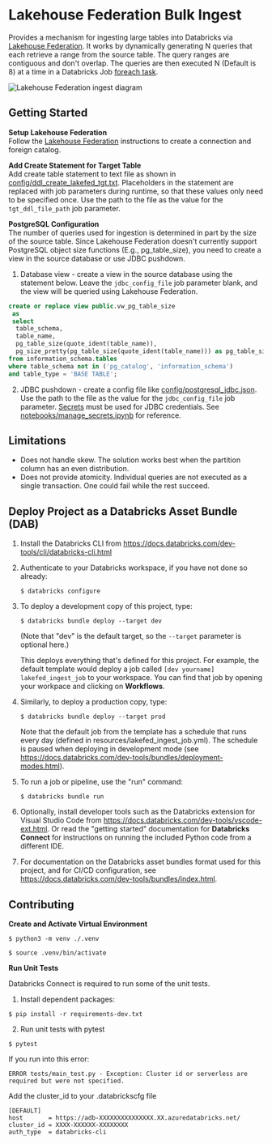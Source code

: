 # Lakehouse Federation Bulk Ingest

Provides a mechanism for ingesting large tables into Databricks via [Lakehouse Federation](https://docs.databricks.com/en/query-federation/index.html). It works by dynamically generating N queries that each retrieve a range from the source table. The query ranges are contiguous and don't overlap. The queries are then executed N (Default is 8) at a time in a Databricks Job [foreach task](https://docs.databricks.com/en/jobs/for-each.html).

![Lakehouse Federation ingest diagram](assets/lakefed_ingest_diagram.png "Lakehouse Federation ingest diagram")

## Getting Started

**Setup Lakehouse Federation**   
Follow the [Lakehouse Federation](https://docs.databricks.com/en/query-federation/index.html) instructions to create a connection and foreign catalog.

**Add Create Statement for Target Table**  
Add create table statement to text file as shown in [config/ddl_create_lakefed_tgt.txt](config/ddl_create_lakefed_tgt.txt). Placeholders in the statement are replaced with job parameters during runtime, so that these values only need to be specified once. Use the path to the file as the value for the `tgt_ddl_file_path` job parameter.

**PostgreSQL Configuration**  
The number of queries used for ingestion is determined in part by the size of the source table. Since Lakehouse Federation doesn't currently support PostgreSQL object size functions (E.g., pg_table_size), you need to create a view in the source database or use JDBC pushdown.

1. Database view - create a view in the source database using the statement below. Leave the `jdbc_config_file` job parameter blank, and the view will be queried using Lakehouse Federation.

```sql
create or replace view public.vw_pg_table_size
 as
 select
  table_schema,
  table_name,
  pg_table_size(quote_ident(table_name)),
  pg_size_pretty(pg_table_size(quote_ident(table_name))) as pg_table_size_pretty
from information_schema.tables
where table_schema not in ('pg_catalog', 'information_schema')
and table_type = 'BASE TABLE';
```

2. JDBC pushdown - create a config file like [config/postgresql_jdbc.json](config/postgresql_jdbc.json). Use the path to the file as the value for the `jdbc_config_file` job parameter. [Secrets](https://learn.microsoft.com/en-us/azure/databricks/security/secrets/) must be used for JDBC credentials. See [notebooks/manage_secrets.ipynb](notebooks/manage_secrets.ipynb) for reference.

## Limitations
- Does not handle skew. The solution works best when the partition column has an even distribution.
- Does not provide atomicity. Individual queries are not executed as a single transaction. One could fail while the rest succeed.

## Deploy Project as a Databricks Asset Bundle (DAB)

1. Install the Databricks CLI from https://docs.databricks.com/dev-tools/cli/databricks-cli.html

2. Authenticate to your Databricks workspace, if you have not done so already:
    ```
    $ databricks configure
    ```

3. To deploy a development copy of this project, type:
    ```
    $ databricks bundle deploy --target dev
    ```
    (Note that "dev" is the default target, so the `--target` parameter
    is optional here.)

    This deploys everything that's defined for this project.
    For example, the default template would deploy a job called
    `[dev yourname] lakefed_ingest_job` to your workspace.
    You can find that job by opening your workpace and clicking on **Workflows**.

4. Similarly, to deploy a production copy, type:
   ```
   $ databricks bundle deploy --target prod
   ```

   Note that the default job from the template has a schedule that runs every day
   (defined in resources/lakefed_ingest_job.yml). The schedule
   is paused when deploying in development mode (see
   https://docs.databricks.com/dev-tools/bundles/deployment-modes.html).

5. To run a job or pipeline, use the "run" command:
   ```
   $ databricks bundle run
   ```

6. Optionally, install developer tools such as the Databricks extension for Visual Studio Code from
   https://docs.databricks.com/dev-tools/vscode-ext.html. Or read the "getting started" documentation for
   **Databricks Connect** for instructions on running the included Python code from a different IDE.

7. For documentation on the Databricks asset bundles format used
   for this project, and for CI/CD configuration, see
   https://docs.databricks.com/dev-tools/bundles/index.html.

## Contributing

**Create and Activate Virtual Environment**
```
$ python3 -m venv ./.venv
```

```
$ source .venv/bin/activate
```

**Run Unit Tests**

Databricks Connect is required to run some of the unit tests. 

1. Install dependent packages:
```
$ pip install -r requirements-dev.txt
```

2. Run unit tests with pytest
```
$ pytest
```

If you run into this error:
```
ERROR tests/main_test.py - Exception: Cluster id or serverless are required but were not specified.
```

Add the cluster_id to your .databrickscfg file
```
[DEFAULT]
host       = https://adb-XXXXXXXXXXXXXXX.XX.azuredatabricks.net/
cluster_id = XXXX-XXXXXX-XXXXXXXX
auth_type  = databricks-cli
```